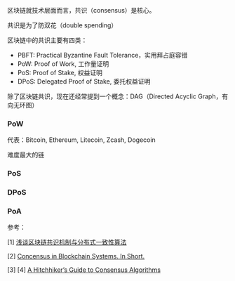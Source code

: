 区块链就技术层面而言，共识（consensus）是核心。

共识是为了防双花（double spending）

区块链中的共识主要有四类：

- PBFT: Practical Byzantine Fault Tolerance，实用拜占庭容错
- PoW: Proof of Work, 工作量证明
- PoS: Proof of Stake, 权益证明
- DPoS: Delegated Proof of Stake, 委托权益证明


除了区块链共识，现在还经常提到一个概念：DAG（Directed Acyclic Graph，有向无环图）

### PoW

代表：Bitcoin, Ethereum, Litecoin, Zcash, Dogecoin

难度最大的链


### PoS


### DPoS


### PoA


参考：

[1] [浅谈区块链共识机制与分布式一致性算法](https://bitcointalk.org/index.php?topic=1543391.0)

[2] [Concensus in Blockchain Systems. In Short.](https://medium.com/@chrshmmmr/consensus-in-blockchain-systems-in-short-691fc7d1fefe)

[3] [](https://news.ycombinator.com/item?id=14021221)
[4] [A Hitchhiker’s Guide to Consensus Algorithms](https://hackernoon.com/a-hitchhikers-guide-to-consensus-algorithms-d81aae3eb0e3)
